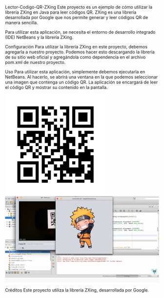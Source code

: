 Lector-Codigo-QR-ZXing
Este proyecto es un ejemplo de cómo utilizar la librería ZXing en Java para leer códigos QR. ZXing es una librería desarrollada por Google que nos permite generar y leer códigos QR de manera sencilla.

Para utilizar esta aplicación, se necesita el entorno de desarrollo integrado (IDE) NetBeans y la librería ZXing.

Configuración
Para utilizar la librería ZXing en este proyecto, debemos agregarla a nuestro proyecto. Podemos hacer esto descargando la librería de su sitio web oficial y agregándola como dependencia en el archivo pom.xml de nuestro proyecto.

Uso
Para utilizar esta aplicación, simplemente debemos ejecutarla en NetBeans. Al hacerlo, se abrirá una ventana en la que podemos seleccionar una imagen que contenga un código QR. La aplicación se encargará de leer el código QR y mostrar su contenido en la pantalla.

<img src="https://github.com/marto-nieto-g16/Lector-Codigo-QR-ZXing/blob/master1/QR%20En%20Java.png" />

<img src="https://github.com/marto-nieto-g16/Lector-Codigo-QR-ZXing/blob/master1/QR%20Naruto%20(1).png" />

Créditos
Este proyecto utiliza la librería ZXing, desarrollada por Google.

